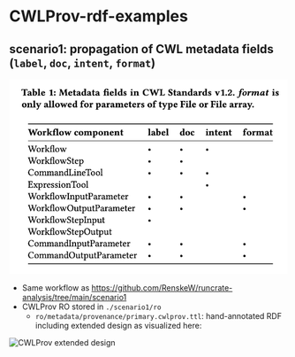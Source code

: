 # CWLProv-rdf-examples

## scenario1: propagation of CWL metadata fields (`label`, `doc`, `intent`, `format`)

![CWL metadata fields](./scenario1/cwl_metadata_fields.png)

- Same workflow as https://github.com/RenskeW/runcrate-analysis/tree/main/scenario1
- CWLProv RO stored in `./scenario1/ro`
    - `ro/metadata/provenance/primary.cwlprov.ttl`: hand-annotated RDF including extended design as visualized here:

![CWLProv extended design](./scenario1/cwlprov_rdf_extended_design.png)